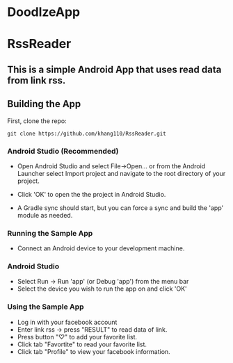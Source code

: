 # DoodlzeApp
# RssReader 

## This is a simple Android App that uses read data from link rss.

## Building the App

First, clone the repo:

`git clone https://github.com/khang110/RssReader.git`

### Android Studio (Recommended)

- Open Android Studio and select File->Open... or from the Android Launcher select Import project and navigate to the root directory of your project.

- Click 'OK' to open the the project in Android Studio.

- A Gradle sync should start, but you can force a sync and build the 'app' module as needed.

### Running the Sample App
- Connect an Android device to your development machine.

### Android Studio
- Select Run -> Run 'app' (or Debug 'app') from the menu bar
- Select the device you wish to run the app on and click 'OK'

### Using the Sample App
- Log in with your facebook account
- Enter link rss -> press "RESULT" to read data of link.
- Press button "♡" to add your favorite list.
- Click tab "Favortite" to read your favorite list.
- Click tab "Profile" to view your facebook information. 

